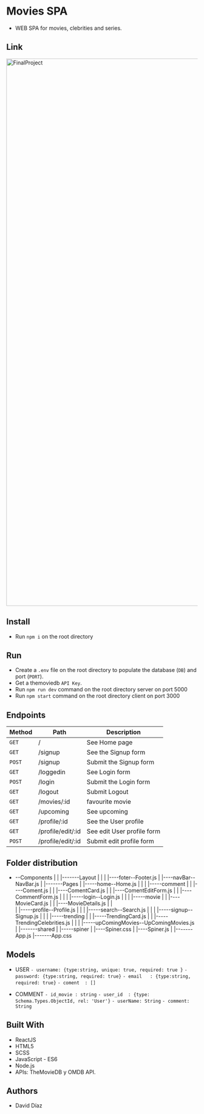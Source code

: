 # Movies SPA

- WEB SPA for movies, clebrities and series.

## Link

<img width="1440" alt="FinalProject" src="https://user-images.githubusercontent.com/60430655/96006957-50207e00-0e3e-11eb-9269-46340d69ac2a.png">

## Install

- Run `npm i` on the root directory

## Run

- Create a `.env` file on the root directory to populate the database (`DB`) and port (`PORT`).
- Get a themoviedb `API Key`.
- Run `npm run dev` command on the root directory server on port 5000
- Run `npm start` command on the root directory client on port 3000


## Endpoints

| Method | Path                | Description                   |
| ------ | ------------------- | ----------------------------- |
| `GET`  | /                   | See Home page                 |
| `GET`  | /signup             | See the Signup form           |
| `POST` | /signup             | Submit the Signup form        |
| `GET`  | /loggedin           | See Login form                |
| `POST` | /login              | Submit the Login form         |
| `GET`  | /logout             | Submit Logout                 |
| `GET`  | /movies/:id         | favourite movie              |
| `GET`  | /upcoming           | See upcoming                  |
| `GET`  | /profile/:id        | See the User profile          |
| `GET`  | /profile/edit/:id   | See edit User profile form    |
| `POST` | /profile/edit/:id   | Submit edit profile form      |


## Folder distribution

- --Components
    |
    |
    |-------Layout
    |          |
    |          |----foter--Footer.js
    |          |----navBar--NavBar.js
    |
    |-------Pages
    |          |-----home--Home.js
    |          |
    |          |-----comment
    |          |        |----Coment.js
    |          |        |----ComentCard.js
    |          |        |----ComentEditForm.js
    |          |        |----CommentForm.js
    |          |
    |          |-----login--Login.js
    |          |
    |          |-----movie
    |          |        |----MovieCard.js
    |          |        |----MovieDetails.js
    |          |        
    |          |-----profile--Profile.js
    |          |
    |          |-----search--Search.js
    |          |
    |          |-----signup--Signup.js
    |          |
    |          |-----trending
    |          |        |-----TrendingCard.js
    |          |        |-----TrendingCelebrities.js
    |          |
    |          |-----upComingMovies--UpComingMovies.js          
    |
    |-------shared
    |          |-----spiner
    |                   |----Spiner.css
    |                   |----Spiner.js
    |
    |-------App.js
    |-------App.css
    

## Models

- USER
    `- username: {type:string, unique: true, required: true }`
    `- password: {type:string, required: true}`
    `- email   : {type:string, required: true}`
    `- coment  : []`

- COMMENT
    `- id_movie : string`
    `- user_id  : {type: Schema.Types.ObjectId, rel: 'User'}`
    `- userName: String`
    `- comment: String`



## Built With

- ReactJS
- HTML5
- SCSS
- JavaScript - ES6
- Node.js
- APIs: TheMovieDB y OMDB API.

## Authors

- David Díaz


